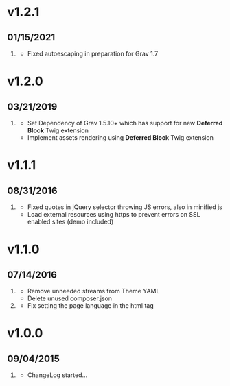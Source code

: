 # v1.2.1
## 01/15/2021

1. [](#improved)
    * Fixed autoescaping in preparation for Grav 1.7

# v1.2.0
## 03/21/2019

1. [](#new)
    * Set Dependency of Grav 1.5.10+ which has support for new **Deferred Block** Twig extension
    * Implement assets rendering using **Deferred Block** Twig extension 
    
# v1.1.1
## 08/31/2016

1. [](#bugfix)
    * Fixed quotes in jQuery selector throwing JS errors, also in minified js
    * Load external resources using https to prevent errors on SSL enabled sites (demo included)

# v1.1.0
## 07/14/2016

1. [](#improved)
    * Remove unneeded streams from Theme YAML
    * Delete unused composer.json
1. [](#bugfix)
    * Fix setting the page language in the html tag

# v1.0.0
## 09/04/2015

1. [](#new)
    * ChangeLog started...
